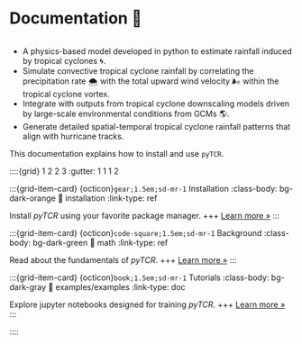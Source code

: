 # Documentation 🔎
```{rubric} Main Features:
```

- A physics-based model developed in python to estimate rainfall induced by tropical cyclones 🌀.
- Simulate convective tropical cyclone rainfall by correlating the precipitation rate 🌨️ with the total upward wind velocity 🌬️ within the tropical cyclone vortex.
- Integrate with outputs from tropical cyclone downscaling models driven by large-scale environmental conditions from GCMs 🌎.
- Generate detailed spatial-temporal tropical cyclone rainfall patterns that align with hurricane tracks.

This documentation explains how to install and use `pyTCR`.

::::{grid} 1 2 2 3
:gutter: 1 1 1 2

:::{grid-item-card} {octicon}`gear;1.5em;sd-mr-1` Installation
:class-body: bg-dark-orange
:link: installation
:link-type: ref

Install *pyTCR* using your favorite package manager.
+++
[Learn more »](./installation.md)
:::

:::{grid-item-card} {octicon}`code-square;1.5em;sd-mr-1` Background
:class-body: bg-dark-green
:link: math
:link-type: ref

Read about the fundamentals of *pyTCR*.
+++
[Learn more »](math.md)
:::

:::{grid-item-card} {octicon}`book;1.5em;sd-mr-1` Tutorials
:class-body: bg-dark-gray
:link: examples/examples
:link-type: doc

Explore jupyter notebooks designed for training *pyTCR*.
+++
[Learn more »](./examples/examples.md)
:::

::::
